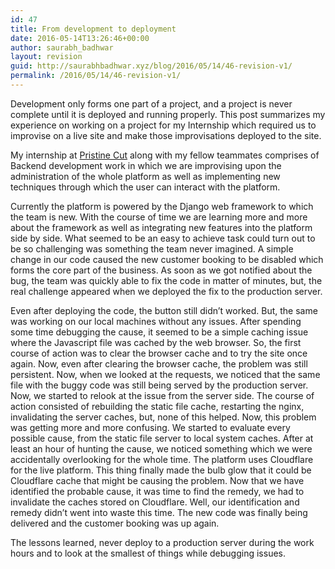 ```yaml
---
id: 47
title: From development to deployment
date: 2016-05-14T13:26:46+00:00
author: saurabh_badhwar
layout: revision
guid: http://saurabhbadhwar.xyz/blog/2016/05/14/46-revision-v1/
permalink: /2016/05/14/46-revision-v1/
---
```

Development only forms one part of a project, and a project is never complete until it is deployed and running properly. This post summarizes my experience on working on a project for my Internship which required us to improvise on a live site and make those improvisations deployed to the site.

My internship at <a href="http://www.pristinecut.com" target="_blank">Pristine Cut</a> along with my fellow teammates comprises of Backend development work in which we are improvising upon the administration of the whole platform as well as implementing new techniques through which the user can interact with the platform.

Currently the platform is powered by the Django web framework to which the team is new. With the course of time we are learning more and more about the framework as well as integrating new features into the platform side by side. What seemed to be an easy to achieve task could turn out to be so challenging was something the team never imagined. A simple change in our code caused the new customer booking to be disabled which forms the core part of the business. As soon as we got notified about the bug, the team was quickly able to fix the code in matter of minutes, but, the real challenge appeared when we deployed the fix to the production server.

Even after deploying the code, the button still didn&#8217;t worked. But, the same was working on our local machines without any issues. After spending some time debugging the cause, it seemed to be a simple caching issue where the Javascript file was cached by the web browser. So, the first course of action was to clear the browser cache and to try the site once again. Now, even after clearing the browser cache, the problem was still persistent. Now, when we looked at the requests, we noticed that the same file with the buggy code was still being served by the production server. Now, we started to relook at the issue from the server side. The course of action consisted of rebuilding the static file cache, restarting the nginx, invalidating the server caches, but, none of this helped. Now, this problem was getting more and more confusing. We started to evaluate every possible cause, from the static file server to local system caches. After at least an hour of hunting the cause, we noticed something which we were accidentally overlooking for the whole time. The platform uses Cloudflare for the live platform. This thing finally made the bulb glow that it could be Cloudflare cache that might be causing the problem. Now that we have identified the probable cause, it was time to find the remedy, we had to invalidate the caches stored on Cloudflare. Well, our identification and remedy didn&#8217;t went into waste this time. The new code was finally being delivered and the customer booking was up again.

The lessons learned, never deploy to a production server during the work hours and to look at the smallest of things while debugging issues.